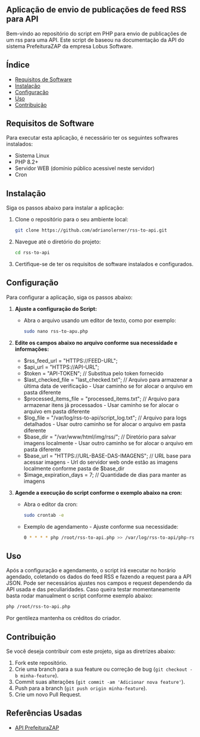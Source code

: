 ## Aplicação de envio de publicações de feed RSS para API

Bem-vindo ao repositório do script em PHP para envio de publicações de um rss para uma API.
Este script de baseou na documentação da API do sistema PrefeituraZAP da empresa Lobus Software.

## Índice

- [Requisitos de Software](#requisitos-de-software)
- [Instalação](#instalação)
- [Configuração](#configuração)
- [Uso](#uso)
- [Contribuição](#contribuição)

## Requisitos de Software

Para executar esta aplicação, é necessário ter os seguintes softwares instalados:

- Sistema Linux
- PHP 8.2+
- Servidor WEB (domínio público acessivel neste servidor)
- Cron

## Instalação

Siga os passos abaixo para instalar a aplicação:

1. Clone o repositório para o seu ambiente local:
    ```bash
    git clone https://github.com/adrianolerner/rss-to-api.git
    ```

2. Navegue até o diretório do projeto:
    ```bash
    cd rss-to-api
    ```

3. Certifique-se de ter os requisitos de software instalados e configurados.

## Configuração

Para configurar a aplicação, siga os passos abaixo:

1. **Ajuste a configuração do Script:**
    - Abra o arquivo usando um editor de texto, como por exemplo:
		```bash
		sudo nano rss-to-apu.php
		```

2. **Edite os campos abaixo no arquivo conforme sua necessidade e informações:**
    - $rss_feed_url = "HTTPS://FEED-URL";
	- $api_url = "HTTPS://API-URL";
	- $token = "API-TOKEN"; // Substitua pelo token fornecido
	- $last_checked_file = "last_checked.txt"; // Arquivo para armazenar a última data de verificação - Usar caminho se for alocar o arquivo em pasta diferente
	- $processed_items_file = "processed_items.txt"; // Arquivo para armazenar itens já processados - Usar caminho se for alocar o arquivo em pasta diferente
	- $log_file = "/var/log/rss-to-api/script_log.txt"; // Arquivo para logs detalhados - Usar outro caminho se for alocar o arquivo em pasta diferente
	- $base_dir = "/var/www/html/img/rss/"; // Diretório para salvar imagens localmente - Usar outro caminho se for alocar o arquivo em pasta diferente
	- $base_url = "HTTPS://URL-BASE-DAS-IMAGENS"; // URL base para acessar imagens - Url do servidor web onde estão as imagens localmente conforme pasta de $base_dir
	- $image_expiration_days = 7; // Quantidade de dias para manter as imagens

3. **Agende a execução do script conforme o exemplo abaixo na cron:**
    - Abra o editor da cron:
        ```bash
        sudo crontab -e
        ```
    - Exemplo de agendamento - Ajuste conforme sua necessidade:
		```bash
        0 * * * * php /root/rss-to-api.php >> /var/log/rss-to-api/php-rss_log.txt 2>&1
        ```
## Uso

Após a configuração e agendamento, o script irá executar no horário agendado, coletando os dados do feed RSS e fazendo a request para a API JSON.
Pode ser necessários ajustes nos campos e request dependendo da API usada e das peculiaridades.
Caso queira testar momentaneamente basta rodar manualment o script conforme exemplo abaixo:

```bash
php /root/rss-to-api.php
```
Por gentileza mantenha os créditos do criador.

## Contribuição

Se você deseja contribuir com este projeto, siga as diretrizes abaixo:

1. Fork este repositório.
2. Crie uma branch para a sua feature ou correção de bug (`git checkout -b minha-feature`).
3. Commit suas alterações (`git commit -am 'Adicionar nova feature'`).
4. Push para a branch (`git push origin minha-feature`).
5. Crie um novo Pull Request.

## Referências Usadas

- [API PrefeituraZAP](https://www.prefeiturazap.com.br/)
